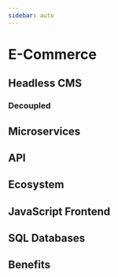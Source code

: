 ```yaml
---
sidebar: auto
---
```


# E-Commerce

## Headless CMS

### Decoupled

## Microservices

## API

## Ecosystem

## JavaScript Frontend

## SQL Databases

## Benefits

